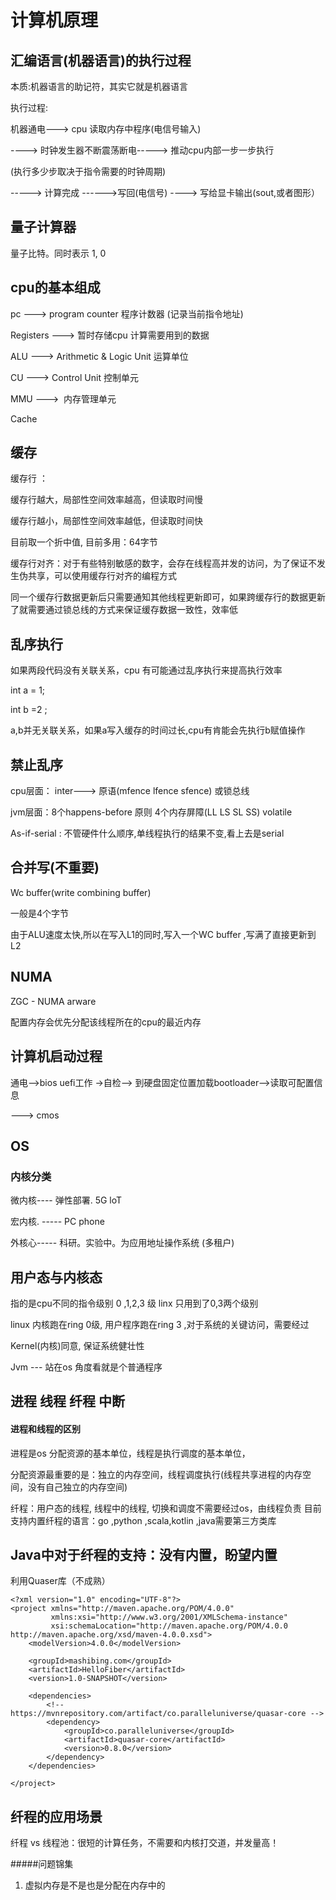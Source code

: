 #         	计算机原理



## 汇编语言(机器语言)的执行过程

本质:机器语言的助记符，其实它就是机器语言

执行过程:   

机器通电---> cpu 读取内存中程序(电信号输入)

----> 时钟发生器不断震荡断电-----> 推动cpu内部一步一步执行

(执行多少步取决于指令需要的时钟周期)

-----> 计算完成  ------>写回(电信号) ----> 写给显卡输出(sout,或者图形）





## 量子计算器

量子比特。同时表示 1, 0



## cpu的基本组成

pc --->  program counter 程序计数器 (记录当前指令地址)

Registers ---> 暂时存储cpu 计算需要用到的数据

ALU ---> Arithmetic & Logic Unit 运算单位

CU ---> Control Unit 控制单元

MMU --->  内存管理单元

Cache



## 缓存

缓存行 ：

缓存行越大，局部性空间效率越高，但读取时间慢

缓存行越小，局部性空间效率越低，但读取时间快

目前取一个折中值, 目前多用：64字节

缓存行对齐：对于有些特别敏感的数字，会存在线程高并发的访问，为了保证不发生伪共享，可以使用缓存行对齐的编程方式

同一个缓存行数据更新后只需要通知其他线程更新即可，如果跨缓存行的数据更新了就需要通过锁总线的方式来保证缓存数据一致性，效率低

## 乱序执行

如果两段代码没有关联关系，cpu 有可能通过乱序执行来提高执行效率

int a = 1;

int b =2 ;

a,b并无关联关系，如果a写入缓存的时间过长,cpu有肯能会先执行b赋值操作



## 禁止乱序

cpu层面： inter---> 原语(mfence lfence sfence)   或锁总线

jvm层面：8个happens-before  原则 4个内存屏障(LL LS SL SS)  volatile

As-if-serial : 不管硬件什么顺序,单线程执行的结果不变,看上去是serial

## 合并写(不重要)

Wc buffer(write combining buffer)

一般是4个字节

由于ALU速度太快,所以在写入L1的同时,写入一个WC buffer ,写满了直接更新到L2

## NUMA

ZGC  - NUMA arware

配置内存会优先分配该线程所在的cpu的最近内存

## 计算机启动过程

通电-->bios uefi工作 ->自检--> 到硬盘固定位置加载bootloader-->读取可配置信息

---> cmos 

## OS

### 内核分类

微内核----    弹性部署. 5G loT

宏内核. -----  PC phone 

外核心----- 科研。实验中。为应用地址操作系统 (多租户)

## 用户态与内核态

指的是cpu不同的指令级别   0 ,1,2,3 级 linx 只用到了0,3两个级别

linux 内核跑在ring 0级, 用户程序跑在ring 3 ,对于系统的关键访问，需要经过

Kernel(内核)同意, 保证系统健壮性

Jvm --- 站在os 角度看就是个普通程序

## 进程 线程 纤程 中断

#### 进程和线程的区别

进程是os 分配资源的基本单位，线程是执行调度的基本单位，

分配资源最重要的是：独立的内存空间，线程调度执行(线程共享进程的内存空间，没有自己独立的内存空间)

纤程：用户态的线程, 线程中的线程, 切换和调度不需要经过os，由线程负责
目前支持内置纤程的语言：go ,python ,scala,kotlin ,java需要第三方类库

## Java中对于纤程的支持：没有内置，盼望内置

利用Quaser库（不成熟）

```
<?xml version="1.0" encoding="UTF-8"?>
<project xmlns="http://maven.apache.org/POM/4.0.0"
         xmlns:xsi="http://www.w3.org/2001/XMLSchema-instance"
         xsi:schemaLocation="http://maven.apache.org/POM/4.0.0 http://maven.apache.org/xsd/maven-4.0.0.xsd">
    <modelVersion>4.0.0</modelVersion>

    <groupId>mashibing.com</groupId>
    <artifactId>HelloFiber</artifactId>
    <version>1.0-SNAPSHOT</version>

    <dependencies>
        <!-- https://mvnrepository.com/artifact/co.paralleluniverse/quasar-core -->
        <dependency>
            <groupId>co.paralleluniverse</groupId>
            <artifactId>quasar-core</artifactId>
            <version>0.8.0</version>
        </dependency>
    </dependencies>

</project>
```



## 纤程的应用场景



纤程 vs 线程池：很短的计算任务，不需要和内核打交道，并发量高！

















#####问题锦集

1. 虚拟内存是不是也是分配在内存中的

 



